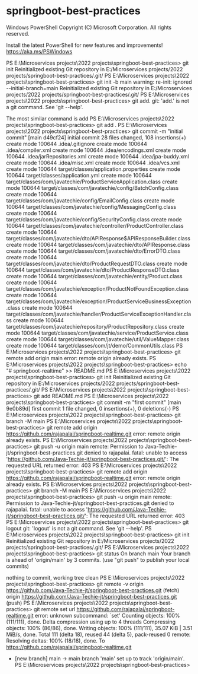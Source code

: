 # springboot-best-practices


Windows PowerShell
Copyright (C) Microsoft Corporation. All rights reserved.

Install the latest PowerShell for new features and improvements! https://aka.ms/PSWindows

PS E:\Microservices projects\2022 projects\springboot-best-practices> git init
Reinitialized existing Git repository in E:/Microservices projects/2022 projects/springboot-best-practices/.git/
PS E:\Microservices projects\2022 projects\springboot-best-practices> git init -b main
warning: re-init: ignored --initial-branch=main
Reinitialized existing Git repository in E:/Microservices projects/2022 projects/springboot-best-practices/.git/
PS E:\Microservices projects\2022 projects\springboot-best-practices> git add.
git: 'add.' is not a git command. See 'git --help'.

The most similar command is
add
PS E:\Microservices projects\2022 projects\springboot-best-practices> git add .
PS E:\Microservices projects\2022 projects\springboot-best-practices> git commit -m "initial commit"
[main d49cf24] initial commit
28 files changed, 108 insertions(+)
create mode 100644 .idea/.gitignore
create mode 100644 .idea/compiler.xml
create mode 100644 .idea/encodings.xml
create mode 100644 .idea/jarRepositories.xml
create mode 100644 .idea/jpa-buddy.xml
create mode 100644 .idea/misc.xml
create mode 100644 .idea/vcs.xml
create mode 100644 target/classes/application.properties
create mode 100644 target/classes/application.yml
create mode 100644 target/classes/com/javatechie/ProductServiceApplication.class
create mode 100644 target/classes/com/javatechie/config/BatchConfig.class
create mode 100644 target/classes/com/javatechie/config/EmailConfig.class
create mode 100644 target/classes/com/javatechie/config/MessagingConfig.class
create mode 100644 target/classes/com/javatechie/config/SecurityConfig.class
create mode 100644 target/classes/com/javatechie/controller/ProductController.class
create mode 100644 target/classes/com/javatechie/dto/APIResponse$APIResponseBuilder.class
create mode 100644 target/classes/com/javatechie/dto/APIResponse.class
create mode 100644 target/classes/com/javatechie/dto/ErrorDTO.class
create mode 100644 target/classes/com/javatechie/dto/ProductRequestDTO.class
create mode 100644 target/classes/com/javatechie/dto/ProductResponseDTO.class
create mode 100644 target/classes/com/javatechie/entity/Product.class
create mode 100644 target/classes/com/javatechie/exception/ProductNotFoundException.class
create mode 100644 target/classes/com/javatechie/exception/ProductServiceBusinessException.class
create mode 100644 target/classes/com/javatechie/handler/ProductServiceExceptionHandler.class
create mode 100644 target/classes/com/javatechie/repository/ProductRepository.class
create mode 100644 target/classes/com/javatechie/service/ProductService.class
create mode 100644 target/classes/com/javatechie/util/ValueMapper.class
create mode 100644 target/classes/com/jt/demo/CommonUtils.class
PS E:\Microservices projects\2022 projects\springboot-best-practices> git remote add origin main
error: remote origin already exists.
PS E:\Microservices projects\2022 projects\springboot-best-practices> echo "# springboot-realtime" >> README.md
PS E:\Microservices projects\2022 projects\springboot-best-practices> git init
Reinitialized existing Git repository in E:/Microservices projects/2022 projects/springboot-best-practices/.git/
PS E:\Microservices projects\2022 projects\springboot-best-practices> git add README.md
PS E:\Microservices projects\2022 projects\springboot-best-practices> git commit -m "first commit"
[main 9e0b89d] first commit
1 file changed, 0 insertions(+), 0 deletions(-)
PS E:\Microservices projects\2022 projects\springboot-best-practices> git branch -M main
PS E:\Microservices projects\2022 projects\springboot-best-practices> git remote add origin https://github.com/rajapalai/springboot-realtime.git
error: remote origin already exists.
PS E:\Microservices projects\2022 projects\springboot-best-practices> git push -u origin main
remote: Permission to Java-Techie-jt/springboot-best-practices.git denied to rajapalai.
fatal: unable to access 'https://github.com/Java-Techie-jt/springboot-best-practices.git/': The requested URL returned error: 403
PS E:\Microservices projects\2022 projects\springboot-best-practices> git remote add origin https://github.com/rajapalai/springboot-realtime.git
error: remote origin already exists.
PS E:\Microservices projects\2022 projects\springboot-best-practices> git branch -M main
PS E:\Microservices projects\2022 projects\springboot-best-practices> git push -u origin main
remote: Permission to Java-Techie-jt/springboot-best-practices.git denied to rajapalai.
fatal: unable to access 'https://github.com/Java-Techie-jt/springboot-best-practices.git/': The requested URL returned error: 403
PS E:\Microservices projects\2022 projects\springboot-best-practices> git logout
git: 'logout' is not a git command. See 'git --help'.
PS E:\Microservices projects\2022 projects\springboot-best-practices> git init
Reinitialized existing Git repository in E:/Microservices projects/2022 projects/springboot-best-practices/.git/
PS E:\Microservices projects\2022 projects\springboot-best-practices> git status
On branch main
Your branch is ahead of 'origin/main' by 3 commits.
(use "git push" to publish your local commits)

nothing to commit, working tree clean
PS E:\Microservices projects\2022 projects\springboot-best-practices> git remote -v
origin  https://github.com/Java-Techie-jt/springboot-best-practices.git (fetch)
origin  https://github.com/Java-Techie-jt/springboot-best-practices.git (push)
PS E:\Microservices projects\2022 projects\springboot-best-practices> git remote set url https://github.com/rajapalai/springboot-realtime.git
error: unknown subcommand: `set'
Counting objects: 100% (111/111), done.
Delta compression using up to 4 threads
Compressing objects: 100% (86/86), done.
Writing objects: 100% (111/111), 35.07 KiB | 3.51 MiB/s, done.
Total 111 (delta 18), reused 44 (delta 5), pack-reused 0
remote: Resolving deltas: 100% (18/18), done.
To https://github.com/rajapalai/springboot-realtime.git
* [new branch]      main -> main
  branch 'main' set up to track 'origin/main'.
  PS E:\Microservices projects\2022 projects\springboot-best-practices>
